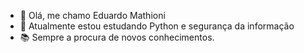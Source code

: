 - 👋 Olá, me chamo Eduardo Mathioni
- 🌱 Atualmente estou estudando Python e segurança da informação
- 📚 Sempre a procura de novos conhecimentos.

<!---
EMathioni/EMathioni is a ✨ special ✨ repository because its `README.md` (this file) appears on your GitHub profile.
You can click the Preview link to take a look at your changes.
--->
